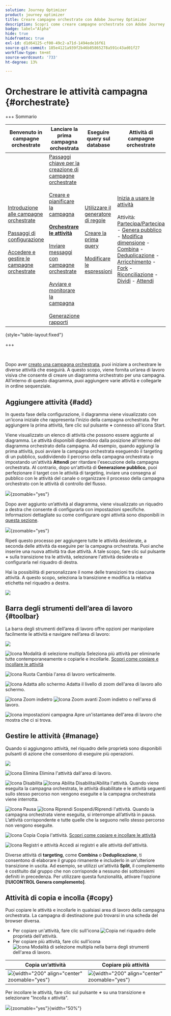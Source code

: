 ```yaml
---
solution: Journey Optimizer
product: journey optimizer
title: Creare campagne orchestrate con Adobe Journey Optimizer
description: Scopri come creare campagne orchestrate con Adobe Journey Optimizer
badge: label="Alpha"
hide: true
hidefromtoc: true
exl-id: d1d64125-cf00-49c2-a71d-1494ede16f61
source-git-commit: 185e4121a939f2b46b85865278a591c43ad01f27
workflow-type: tm+mt
source-wordcount: '733'
ht-degree: 13%

---
```


# Orchestrare le attività campagna {#orchestrate}

+++ Sommario

| Benvenuto in campagne orchestrate | Lanciare la prima campagna orchestrata | Eseguire query sul database | Attività di campagne orchestrate |
|---|---|---|---|
| [Introduzione alle campagne orchestrate](gs-orchestrated-campaigns.md)<br/><br/>[Passaggi di configurazione](configuration-steps.md)<br/><br/>[Accedere e gestire le campagne orchestrate](access-manage-orchestrated-campaigns.md) | [Passaggi chiave per la creazione di campagne orchestrate](gs-campaign-creation.md)<br/><br/>[Creare e pianificare la campagna](create-orchestrated-campaign.md)<br/><br/><b>[Orchestrare le attività](orchestrate-activities.md)</b><br/><br/>[Inviare messaggi con campagne orchestrate](send-messages.md)<br/><br/>[Avviare e monitorare la campagna](start-monitor-campaigns.md)<br/><br/>[Generazione rapporti](reporting-campaigns.md) | [Utilizzare il generatore di regole](orchestrated-rule-builder.md)<br/><br/>[Creare la prima query](build-query.md)<br/><br/>[Modificare le espressioni](edit-expressions.md) | [Inizia a usare le attività](activities/about-activities.md)<br/><br/>Attività:<br/>[Partecipa/Partecipa](activities/and-join.md) - [Genera pubblico](activities/build-audience.md) - [Modifica dimensione](activities/change-dimension.md) - [Combina](activities/combine.md) - [Deduplicazione](activities/deduplication.md) - [Arricchimento](activities/enrichment.md) - [Fork](activities/fork.md) - [Riconciliazione](activities/reconciliation.md) - [Dividi](activities/split.md) - [Attendi](activities/wait.md) |

{style="table-layout:fixed"}

+++

<br/>

Dopo aver [creato una campagna orchestrata](gs-campaign-creation.md), puoi iniziare a orchestrare le diverse attività che eseguirà. A questo scopo, viene fornita un’area di lavoro visiva che consente di creare un diagramma orchestrato per una campagna. All’interno di questo diagramma, puoi aggiungere varie attività e collegarle in ordine sequenziale.

## Aggiungere attività {#add}

In questa fase della configurazione, il diagramma viene visualizzato con un’icona iniziale che rappresenta l’inizio della campagna orchestrata. Per aggiungere la prima attività, fare clic sul pulsante **+** connesso all&#39;icona Start.

Viene visualizzato un elenco di attività che possono essere aggiunte al diagramma. Le attività disponibili dipendono dalla posizione all’interno del diagramma orchestrato della campagna. Ad esempio, quando aggiungi la prima attività, puoi avviare la campagna orchestrata eseguendo il targeting di un pubblico, suddividendo il percorso della campagna orchestrata o impostando un&#39;attività **Attendi** per ritardare l&#39;esecuzione della campagna orchestrata. Al contrario, dopo un&#39;attività di **Generazione pubblico**, puoi perfezionare il target con le attività di targeting, inviare una consegna al pubblico con le attività del canale o organizzare il processo della campagna orchestrato con le attività di controllo del flusso.

![](assets/orchestrated-start.png){zoomable="yes"}

Dopo aver aggiunto un’attività al diagramma, viene visualizzato un riquadro a destra che consente di configurarla con impostazioni specifiche. Informazioni dettagliate su come configurare ogni attività sono disponibili in [questa sezione](activities/about-activities.md).

![](assets/orchestrated-configure-activities.png){zoomable="yes"}

Ripeti questo processo per aggiungere tutte le attività desiderate, a seconda delle attività da eseguire per la campagna orchestrata. Puoi anche inserire una nuova attività tra due attività. A tale scopo, fare clic sul pulsante **+** sulla transizione tra le attività, selezionare l&#39;attività desiderata e configurarla nel riquadro di destra.

Hai la possibilità di personalizzare il nome delle transizioni tra ciascuna attività. A questo scopo, seleziona la transizione e modifica la relativa etichetta nel riquadro a destra.

![](assets/canvas-transition.png)

## Barra degli strumenti dell’area di lavoro {#toolbar}

La barra degli strumenti dell’area di lavoro offre opzioni per manipolare facilmente le attività e navigare nell’area di lavoro:

![](assets/orchestrated-toolbar.png)

![Icona Modalità di selezione multipla](assets/do-not-localize/canvas-multiple.svg) Seleziona più attività per eliminarle tutte contemporaneamente o copiarle e incollarle. [Scopri come copiare e incollare le attività](#copy)

![Icona Ruota](assets/do-not-localize/canvas-rotate.svg) Cambia l&#39;area di lavoro verticalmente.

![Icona Adatta allo schermo](assets/do-not-localize/canvas-fit.svg) Adatta il livello di zoom dell&#39;area di lavoro allo schermo.

![Icona Zoom indietro](assets/do-not-localize/canvas-zoomout.svg) ![Icona Zoom avanti](assets/do-not-localize/canvas-zoomin.svg) Zoom indietro o nell&#39;area di lavoro.

![Icona impostazioni campagna](assets/do-not-localize/canvas-map.svg) Apre un&#39;istantanea dell&#39;area di lavoro che mostra che ci si trova.

## Gestire le attività {#manage}

Quando si aggiungono attività, nel riquadro delle proprietà sono disponibili pulsanti di azione che consentono di eseguire più operazioni.

![](assets/activity-action.png)

![Icona Elimina](assets/do-not-localize/activity-delete.svg) Elimina l&#39;attività dall&#39;area di lavoro.

![Icona Disabilita](assets/do-not-localize/activity-disable.svg) ![Icona Abilita](assets/do-not-localize/activity-enable.svg) Disabilita/Abilita l&#39;attività. Quando viene eseguita la campagna orchestrata, le attività disabilitate e le attività seguenti sullo stesso percorso non vengono eseguite e la campagna orchestrata viene interrotta.

![Icona Pausa](assets/do-not-localize/activity-pause.svg) ![Icona Riprendi](assets/do-not-localize/activity-resume.svg) Sospendi/Riprendi l&#39;attività. Quando la campagna orchestrata viene eseguita, si interrompe all’attività in pausa. L’attività corrispondente e tutte quelle che la seguono nello stesso percorso non vengono eseguite.

![Icona Copia](assets/do-not-localize/activity-copy.svg) Copia l&#39;attività. [Scopri come copiare e incollare le attività](#copy)

![Icona Registri e attività](assets/do-not-localize/activity-logs.svg) Accedi ai registri e alle attività dell&#39;attività.

Diverse attività di **targeting**, come **Combina** o **Deduplicazione**, ti consentono di elaborare il gruppo rimanente e includerlo in un&#39;ulteriore transizione in uscita. Ad esempio, se utilizzi un&#39;attività **Split**, il complemento è costituito dal gruppo che non corrisponde a nessuno dei sottoinsiemi definiti in precedenza. Per utilizzare questa funzionalità, attivare l&#39;opzione **[!UICONTROL Genera complemento]**.

## Attività di copia e incolla {#copy}

Puoi copiare le attività e incollarle in qualsiasi area di lavoro della campagna orchestrata. La campagna di destinazione può trovarsi in una scheda del browser diversa.

* Per copiare un&#39;attività, fare clic sull&#39;icona ![Copia](assets/do-not-localize/activity-copy.svg) nel riquadro delle proprietà dell&#39;attività.
* Per copiare più attività, fare clic sull&#39;icona ![Icona Modalità di selezione multipla](assets/do-not-localize/canvas-multiple.svg) nella barra degli strumenti dell&#39;area di lavoro.

| Copia un’attività | Copiare più attività |
|  ---  |  ---  |
| ![](assets/orchestrated-copy-1.png){width="200" align="center" zoomable="yes"} | ![](assets/orchestrated-copy-2.png){width="200" align="center" zoomable="yes"} |

Per incollare le attività, fare clic sul pulsante **+** su una transizione e selezionare &quot;Incolla x attività&quot;.

![](assets/orchestrated-copy-3.png){zoomable="yes"}{width="50%"}

<!--## Example {#example}

Here is an orchestrated campaign example designed to send an email to all customers (other than VIP customers) with an email who are interested in coffee machines.

![](assets/workflow-example.png){zoomable="yes"}{zoomable="yes"}

To achieve this, activities below have been added:

* A **[!UICONTROL Fork]** activity that divides the orchestrated campaign into three paths (one for each set of customer),
* **[!UICONTROL Build audience]** activities to target the three sets of customers:

    * Customers with an email,
    * Customers belonging to the pre-existing "Interrested in Coffee Machine(s)" audience,
    * Customers belonging to the pre-existing "VIP ro reward" audience.

* A **[!UICONTROL Combine]** activity that groups together customers with an email and those interested in coffee machines,
* A **[!UICONTROL Combine]** activity that excludes VIP customers,
* An **[!UICONTROL Email delivery]** activity that sends an email to the resulting customers. 

Once you have completed the orchestrated campaign, add en **[!UICONTROL End]** activity at the end of the diagram. This activity allow you to visually mark the end of a workflow and has no functional impact.

After successfully designing the orchestrated campaign diagram, you can execute the orchestrated campaign and track the progress of its various tasks. [Learn how to start an orchestrated campaign and monitor its execution](start-monitor-campaigns.md)-->

